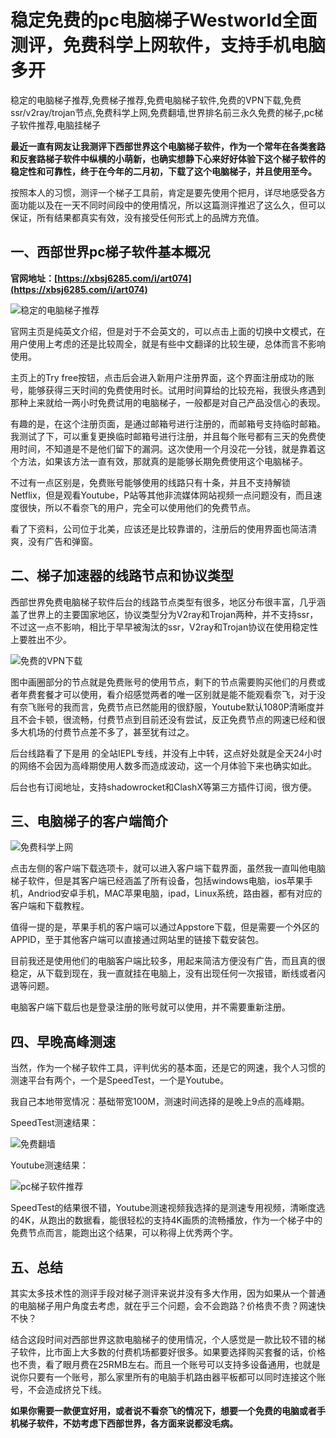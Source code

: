 # 稳定免费的pc电脑梯子Westworld全面测评，免费科学上网软件，支持手机电脑多开
稳定的电脑梯子推荐,免费梯子推荐,免费电脑梯子软件,免费的VPN下载,免费ssr/v2ray/trojan节点,免费科学上网,免费翻墙,世界排名前三永久免费的梯子,pc梯子软件推荐,电脑挂梯子

**最近一直有网友让我测评下西部世界这个电脑梯子软件，作为一个常年在各类套路和反套路梯子软件中纵横的小萌新，也确实想静下心来好好体验下这个梯子软件的稳定性和可靠性，终于在今年的二月初，下载了这个电脑梯子，并且使用至今。**

按照本人的习惯，测评一个梯子工具前，肯定是要先使用个把月，详尽地感受各方面功能以及在一天不同时间段中的使用情况，所以这篇测评推迟了这么久，但可以保证，所有结果都真实有效，没有接受任何形式上的品牌方充值。

## 一、西部世界pc梯子软件基本概况

**官网地址：[https://xbsj6285.com/i/art074](https://xbsj6285.com/i/art074)**

![稳定的电脑梯子推荐](https://s2.loli.net/2023/04/10/eogPGZDywuRfv16.png)

官网主页是纯英文介绍，但是对于不会英文的，可以点击上面的切换中文模式，在用户使用上考虑的还是比较周全，就是有些中文翻译的比较生硬，总体而言不影响使用。

主页上的Try free按钮，点击后会进入新用户注册界面，这个界面注册成功的账号，能够获得三天时间的免费使用时长。试用时间算给的比较充裕，我很头疼遇到那种上来就给一两小时免费试用的电脑梯子，一般都是对自己产品没信心的表现。

有趣的是，在这个注册页面，是通过邮箱号进行注册的，而邮箱号支持临时邮箱。我测试了下，可以重复更换临时邮箱号进行注册，并且每个账号都有三天的免费使用时间，不知道是不是他们留下的漏洞。这次使用一个月没花一分钱，就是靠着这个方法，如果该方法一直有效，那就真的是能够长期免费使用这个电脑梯子。

不过有一点区别是，免费账号能够使用的线路只有十条，并且不支持解锁Netflix，但是观看Youtube，P站等其他非流媒体网站视频一点问题没有，而且速度很快，所以不看奈飞的用户，完全可以使用他们的免费节点。

看了下资料，公司位于北美，应该还是比较靠谱的，注册后的使用界面也简洁清爽，没有广告和弹窗。

## 二、梯子加速器的线路节点和协议类型

西部世界免费电脑梯子软件后台的线路节点类型有很多，地区分布很丰富，几乎涵盖了世界上的主要国家地区，协议类型分为V2ray和Trojan两种，并不支持ssr，不过这一点不影响，相比于早早被淘汰的ssr，V2ray和Trojan协议在使用稳定性上要胜出不少。

![免费的VPN下载](https://s2.loli.net/2023/04/10/ELaCFNox1hP6YOl.png)

图中画圈部分的节点就是免费账号的使用节点，剩下的节点需要购买他们的月费或者年费套餐才可以使用，看介绍感觉两者的唯一区别就是能不能观看奈飞，对于没有奈飞账号的我而言，免费节点已然能用的很舒服，Youtube默认1080P清晰度并且不会卡顿，很流畅，付费节点到目前还没有尝试，反正免费节点的网速已经和很多大机场的付费节点差不多了，甚至犹有过之。

后台线路看了下是用 的全站IEPL专线，并没有上中转，这点好处就是全天24小时的网络不会因为高峰期使用人数多而造成波动，这一个月体验下来也确实如此。

后台也有订阅地址，支持shadowrocket和ClashX等第三方插件订阅，很方便。

## 三、电脑梯子的客户端简介

![免费科学上网](https://s2.loli.net/2023/04/10/LWQinIbDTyO2APu.png)

点击左侧的客户端下载选项卡，就可以进入客户端下载界面，虽然我一直叫他电脑梯子软件，但是其客户端已经涵盖了所有设备，包括windows电脑，ios苹果手机，Andriod安卓手机，MAC苹果电脑，ipad，Linux系统，路由器，都有对应的客户端和下载教程。

值得一提的是，苹果手机的客户端可以通过Appstore下载，但是需要一个外区的APPID，至于其他客户端可以直接通过网站里的链接下载安装包。

目前我还是使用他们的电脑客户端比较多，用起来简洁方便没有广告，而且真的很稳定，从下载到现在，我一直就挂在电脑上，没有出现任何一次报错，断线或者闪退等问题。

电脑客户端下载后也是登录注册的账号就可以使用，并不需要重新注册。


## 四、早晚高峰测速

当然，作为一个梯子软件工具，评判优劣的基本面，还是它的网速，我个人习惯的测速平台有两个，一个是SpeedTest，一个是Youtube。

我自己本地带宽情况：基础带宽100M，测速时间选择的是晚上9点的高峰期。

SpeedTest测速结果：

![免费翻墙](https://s2.loli.net/2023/04/10/8msv7dZXPbQgG9T.png)

Youtube测速结果：

![pc梯子软件推荐](https://s2.loli.net/2023/04/10/J2dkrLj8B7usXDf.png)

SpeedTest的结果很不错，Youtube测速视频我选择的是测速专用视频，清晰度选的4K，从跑出的数据看，能很轻松的支持4K画质的流畅播放，作为一个梯子中的免费节点而言，能跑出这个结果，可以称得上优秀两个字。


## 五、总结

其实太多技术性的测评手段对梯子测评来说并没有多大作用，因为如果从一个普通的电脑梯子用户角度去考虑，就在乎三个问题，会不会跑路？价格贵不贵？网速快不快？

结合这段时间对西部世界这款电脑梯子的使用情况，个人感觉是一款比较不错的梯子软件，比市面上大多数的付费机场都要好很多。如果要选择购买套餐的话，价格也不贵，看了眼月费在25RMB左右。而且一个账号可以支持多设备通用，也就是说你只要有一个账号，那么家里所有的电脑手机路由器平板都可以同时连接这个账号，不会造成挤兑下线。

**如果你需要一款便宜好用，或者说不看奈飞的情况下，想要一个免费的电脑或者手机梯子软件，不妨考虑下西部世界，各方面来说都没毛病。**
